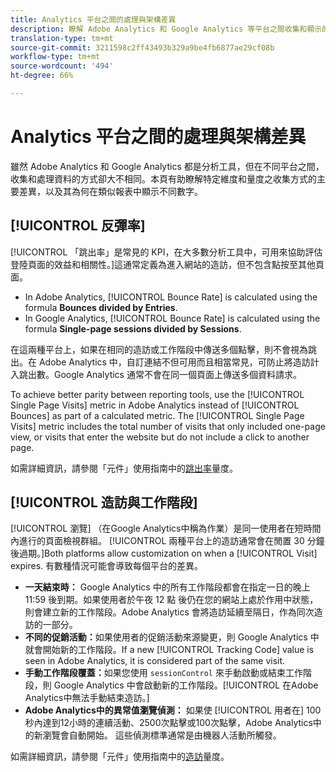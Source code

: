 ```yaml
---
title: Analytics 平台之間的處理與架構差異
description: 瞭解 Adobe Analytics 和 Google Analytics 等平台之間收集和顯示的資料有何不同。
translation-type: tm+mt
source-git-commit: 3211598c2ff43493b329a9be4fb6877ae29cf08b
workflow-type: tm+mt
source-wordcount: '494'
ht-degree: 66%

---
```



# Analytics 平台之間的處理與架構差異

雖然 Adobe Analytics 和 Google Analytics 都是分析工具，但在不同平台之間，收集和處理資料的方式卻大不相同。本頁有助瞭解特定維度和量度之收集方式的主要差異，以及其為何在類似報表中顯示不同數字。

## [!UICONTROL 反彈率]

[!UICONTROL 「跳出率」是常見的 KPI，在大多數分析工具中，可用來協助評估登陸頁面的效益和相關性。]這通常定義為進入網站的造訪，但不包含點按至其他頁面。

* In Adobe Analytics, [!UICONTROL Bounce Rate] is calculated using the formula **Bounces divided by Entries**.
* In Google Analytics, [!UICONTROL Bounce Rate] is calculated using the formula **Single-page sessions divided by Sessions**.

在這兩種平台上，如果在相同的造訪或工作階段中傳送多個點擊，則不會視為跳出。在 Adobe Analytics 中，自訂連結不但可用而且相當常見，可防止將造訪計入跳出數。Google Analytics 通常不會在同一個頁面上傳送多個資料請求。

To achieve better parity between reporting tools, use the [!UICONTROL Single Page Visits] metric in Adobe Analytics instead of [!UICONTROL Bounces] as part of a calculated metric. The [!UICONTROL Single Page Visits] metric includes the total number of visits that only included one-page view, or visits that enter the website but do not include a click to another page.

如需詳細資訊，請參閱「元件」使用指南中的[跳出率](/help/components/c-variables/c-metrics/metrics-bounce-rate.md)量度。

## [!UICONTROL 造訪與工作階段]

[!UICONTROL 瀏覽] （在Google Analytics中稱為作業）是同一使用者在短時間內進行的頁面檢視群組。 [!UICONTROL 兩種平台上的造訪通常會在閒置 30 分鐘後過期。]Both platforms allow customization on when a [!UICONTROL Visit] expires. 有數種情況可能會導致每個平台的差異。

* **一天結束時：** Google Analytics 中的所有工作階段都會在指定一日的晚上 11:59 後到期。如果使用者於午夜 12 點 後仍在您的網站上處於作用中狀態，則會建立新的工作階段。Adobe Analytics 會將造訪延續至隔日，作為同次造訪的一部分。
* **不同的促銷活動：**&#x200B;如果使用者的促銷活動來源變更，則 Google Analytics 中就會開始新的工作階段。If a new [!UICONTROL Tracking Code] value is seen in Adobe Analytics, it is considered part of the same visit.
* **手動工作階段覆蓋：**&#x200B;如果您使用 `sessionControl` 來手動啟動或結束工作階段，則 Google Analytics 中會啟動新的工作階段。[!UICONTROL 在Adobe Analytics中無法手動結束造訪。]
* **Adobe Analytics中的異常值瀏覽偵測：** 如果使 [!UICONTROL 用者在] 100秒內達到12小時的連續活動、2500次點擊或100次點擊，Adobe Analytics中的新瀏覽會自動開始。 這些偵測標準通常是由機器人活動所觸發。

如需詳細資訊，請參閱「元件」使用指南中的[造訪](/help/components/c-variables/c-metrics/metrics-visit.md)量度。
